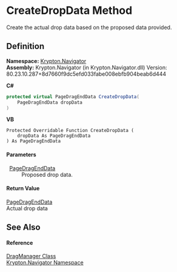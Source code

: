 # CreateDropData Method


Create the actual drop data based on the proposed data provided.



## Definition
**Namespace:** <a href="a21ac074-d119-3dc6-bd1c-d3a12c0128bc.md">Krypton.Navigator</a>  
**Assembly:** Krypton.Navigator (in Krypton.Navigator.dll) Version: 80.23.10.287+8d7660f9dc5efd033fabe008ebfb904beab6d444

**C#**
``` C#
protected virtual PageDragEndData CreateDropData(
	PageDragEndData dropData
)
```
**VB**
``` VB
Protected Overridable Function CreateDropData ( 
	dropData As PageDragEndData
) As PageDragEndData
```



#### Parameters
<dl><dt>  <a href="0c26121e-2e6a-e3c0-21a4-2a1ddbb8d2dc.md">PageDragEndData</a></dt><dd>Proposed drop data.</dd></dl>

#### Return Value
<a href="0c26121e-2e6a-e3c0-21a4-2a1ddbb8d2dc.md">PageDragEndData</a>  
Actual drop data

## See Also


#### Reference
<a href="c4c7f6d9-6a9b-f8b6-729f-aff343ef1cac.md">DragManager Class</a>  
<a href="a21ac074-d119-3dc6-bd1c-d3a12c0128bc.md">Krypton.Navigator Namespace</a>  

